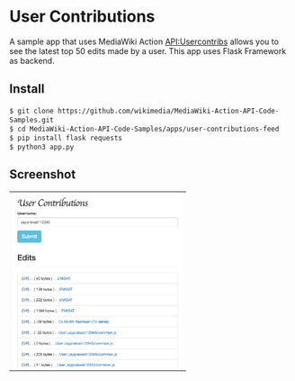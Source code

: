 # User Contributions
A sample app that uses MediaWiki Action [API:Usercontribs](https://www.mediawiki.org/wiki/API:Usercontribs) allows you to see the latest top 50 edits made by a user. This app uses Flask Framework as backend.

Install
-------

```
$ git clone https://github.com/wikimedia/MediaWiki-Action-API-Code-Samples.git
$ cd MediaWiki-Action-API-Code-Samples/apps/user-contributions-feed
$ pip install flask requests
$ python3 app.py
```

Screenshot
----------

<table><tr><td>
<img src="screenshot.png" width="300" style="border 5px solid black">
</td></tr></table>
